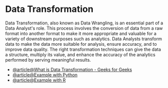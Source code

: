 # Data Transformation 

Data Transformation, also known as Data Wrangling, is an essential part of a Data Analyst's role. This process involves the conversion of data from a raw format into another format to make it more appropriate and valuable for a variety of downstream purposes such as analytics. Data Analysts transform data to make the data more suitable for analysis, ensure accuracy, and to improve data quality. The right transformation techniques can give the data a structure, multiply its value, and enhance the accuracy of the analytics performed by serving meaningful results.

- [@article@What is Data Transformation - Geeks for Geeks](https://www.geeksforgeeks.org/what-is-data-transformation/)
- [@article@Example with Python](https://www.geeksforgeeks.org/time-series-data-transformation-using-python/)
- [@article@Example with R](https://www.geeksforgeeks.org/data-cleaning-transformation-with-dplyr-in-r/)
